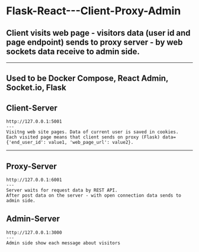 # Flask-React---Client-Proxy-Admin
## Client visits web page - visitors data (user id and page endpoint) sends to proxy server - by web sockets data receive to admin side.
---
Used to be Docker Compose, React Admin, Socket.io, Flask
---
## Client-Server
```
http://127.0.0.1:5001
---
Visitng web site pages. Data of current user is saved in cookies. 
Each visited page means that client sends on proxy (Flask) data={'end_user_id': value1, 'web_page_url': value2}.
```
---
## Proxy-Server
```
http://127.0.0.1:6001
---
Server waits for request data by REST API.
After post data on the server - with open connection data sends to admin side. 
```
## Admin-Server
```
http://127.0.0.1:3000
---
Admin side show each message about visitors
```
